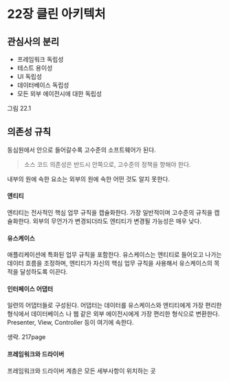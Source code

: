# 22장 클린 아키텍처

## 관심사의 분리

- 프레임워크 독립성
- 테스트 용이성
- UI 독립성
- 데이터베이스 독립성
- 모든 외부 에이전시에 대한 독립성

그림 22.1 

## 의존성 규칙

동심원에서 안으로 들어갈수록 고수준의 소프트웨어가 된다. 

> 소스 코드 의존성은 반드시 안쪽으로, 고수준의 정책을 향해야 한다. 

내부의 원에 속한 요소는 외부의 원에 속한 어떤 것도 알지 못한다.

#### 엔티티

엔티티는 전사적인 핵심 업무 규칙을 캡슐화한다. 가장 일반적이며 고수준의 규칙을 캡슐화한다. 
외부의 무언가가 변경되더라도 엔티티가 변경될 가능성은 매우 낮다. 

#### 유스케이스

애플리케이션에 특화된 업무 규칙을 포함한다. 유스케이스는 엔티티로 들어오고 나가는 데이터 흐름을 조정하며, 
엔티티가 자신의 핵심 업무 규칙을 사용해서 유스케이스의 목적을 달성하도록 이끈다. 

#### 인터페이스 어댑터

일련의 어댑터들로 구성된다. 어댑터는 데이터를 유스케이스와 엔티티에게 가장 편리한 형식에서 데이터베이스 나 웹 같은 외부 에이전시에게 가장 편리한 형식으로 변환한다. Presenter, View, Controller 등이 여기에 속한다. 

생략. 217page

#### 프레임워크와 드라이버

프레임워크와 드라이버 계층은 모든 세부사항이 위치하는 곳

